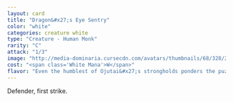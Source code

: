 ```yaml
---
layout: card
title: "Dragon&#x27;s Eye Sentry"
color: "white"
categories: creature white
type: "Creature - Human Monk"
rarity: "C"
attack: "1/3"
image: "http://media-dominaria.cursecdn.com/avatars/thumbnails/68/328/200/283/635618409017145318.png"
cost: "<span class='White Mana'>W</span>"
flavor: "Even the humblest of Ojutai&#x27;s strongholds ponders the puzzles of the Great Teacher&#x27;s lesson."
---
```


Defender, first strike.
